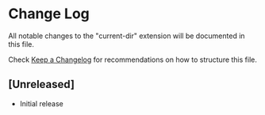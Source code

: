 # Change Log

All notable changes to the "current-dir" extension will be documented in this file.

Check [Keep a Changelog](http://keepachangelog.com/) for recommendations on how to structure this file.

## [Unreleased]

- Initial release